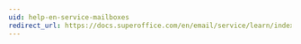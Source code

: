```yaml
---
uid: help-en-service-mailboxes
redirect_url: https://docs.superoffice.com/en/email/service/learn/index.html
---
```

